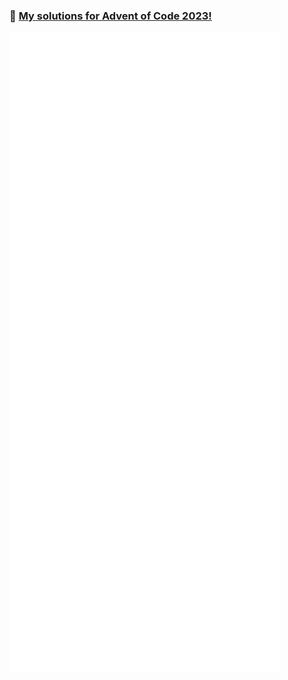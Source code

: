 ### 🎄 [My solutions for Advent of Code 2023!](https://github.com/jasonlessenich/AdventOfCode2023)


![Metrics](/github-metrics.svg)
